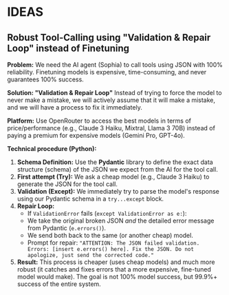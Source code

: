# IDEAS

## Robust Tool-Calling using "Validation & Repair Loop" instead of Finetuning

**Problem:**
We need the AI agent (Sophia) to call tools using JSON with 100% reliability. Finetuning models is expensive, time-consuming, and never guarantees 100% success.

**Solution: "Validation & Repair Loop"**
Instead of trying to force the model to never make a mistake, we will actively assume that it will make a mistake, and we will have a process to fix it immediately.

**Platform:**
Use OpenRouter to access the best models in terms of price/performance (e.g., Claude 3 Haiku, Mixtral, Llama 3 70B) instead of paying a premium for expensive models (Gemini Pro, GPT-4o).

**Technical procedure (Python):**

1.  **Schema Definition:** Use the **Pydantic** library to define the exact data structure (schema) of the JSON we expect from the AI for the tool call.
2.  **First attempt (Try):** We ask a cheap model (e.g., Claude 3 Haiku) to generate the JSON for the tool call.
3.  **Validation (Except):** We immediately try to parse the model's response using our Pydantic schema in a `try...except` block.
4.  **Repair Loop:**
    * If `ValidationError` fails (`except ValidationError as e:`):
    * We take the original broken JSON *and* the detailed error message from Pydantic (`e.errors()`).
    * We send both back to the same (or another cheap) model.
    * Prompt for repair: `"ATTENTION: The JSON failed validation. Errors: [insert e.errors() here]. Fix the JSON. Do not apologize, just send the corrected code."`
5.  **Result:** This process is cheaper (uses cheap models) and much more robust (it catches and fixes errors that a more expensive, fine-tuned model would make). The goal is not 100% model success, but 99.9%+ success of the entire system.

